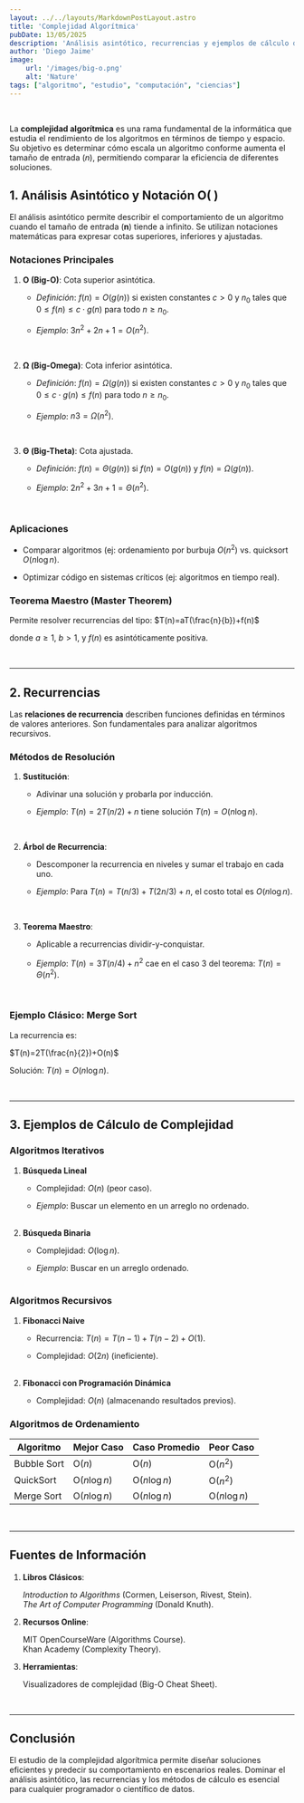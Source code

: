 ```yaml
---
layout: ../../layouts/MarkdownPostLayout.astro
title: 'Complejidad Algorítmica'
pubDate: 13/05/2025
description: 'Análisis asintótico, recurrencias y ejemplos de cálculo de complejidad.'
author: 'Diego Jaime'
image:
    url: '/images/big-o.png'
    alt: 'Nature'
tags: ["algoritmo", "estudio", "computación", "ciencias"]
---
```

<br>

La **complejidad algorítmica** es una rama fundamental de la informática que estudia el rendimiento de los algoritmos en términos de tiempo y espacio. Su objetivo es determinar cómo escala un algoritmo conforme aumenta el tamaño de entrada (*n*), permitiendo comparar la eficiencia de diferentes soluciones.

## **1. Análisis Asintótico y Notación O( )**
El análisis asintótico permite describir el comportamiento de un algoritmo cuando el tamaño de entrada (**n**) tiende a infinito. Se utilizan notaciones matemáticas para expresar cotas superiores, inferiores y ajustadas.

### **Notaciones Principales**

1.  **O (Big-O)**: Cota superior asintótica.
    
    -   _Definición_:  $f(n)=O(g(n))$  si existen constantes $c>0$ y $n_0$  tales que  $0≤f(n)≤c⋅g(n)$  para todo  $n≥n_0$.
    
    -   _Ejemplo_:  $3n^2+2n+1=O(n^2)$.
<br>
        
2.  **Ω (Big-Omega)**: Cota inferior asintótica.

    -   _Definición_:  $f(n)=Ω(g(n))$  si existen constantes  $c>0$ y  $n_0$​  tales que  $0≤c⋅g(n)≤f(n)$  para todo  $n≥n_0$​.
        
    -   _Ejemplo_:  $n3=Ω(n^2)$.
<br>
        
3.  **Θ (Big-Theta)**: Cota ajustada.

    -   _Definición_:  $f(n)=Θ(g(n))$  si  $f(n)=O(g(n))$  y  $f(n)=Ω(g(n))$.
        
    -   _Ejemplo_:  $2n^2+3n+1=Θ(n^2)$.
<br>
  
  ### **Aplicaciones**

-   Comparar algoritmos (ej: ordenamiento por burbuja  $O(n^2)$  vs. quicksort  $O(n\log{⁡n})$.
    
-   Optimizar código en sistemas críticos (ej: algoritmos en tiempo real).

### **Teorema Maestro (Master Theorem)**

Permite resolver recurrencias del tipo:
$T(n)=aT(\frac{n}{b})+f(n)$

donde  $a≥1$,  $b>1$, y  $f(n)$  es asintóticamente positiva.

<br>

----------

## **2. Recurrencias**

Las  **relaciones de recurrencia**  describen funciones definidas en términos de valores anteriores. Son fundamentales para analizar algoritmos recursivos.

### **Métodos de Resolución**

1.  **Sustitución**:

    -   Adivinar una solución y probarla por inducción.
        
    -   _Ejemplo_:  $T(n)=2T(n/2)+n$  tiene solución  $T(n)=O(n\log{⁡n})$.
<br>

2.  **Árbol de Recurrencia**:

    -   Descomponer la recurrencia en niveles y sumar el trabajo en cada uno.
        
    -   _Ejemplo_: Para  $T(n)=T(n/3)+T(2n/3)+n$, el costo total es  $O(n\log⁡{n})$.
<br>

3.  **Teorema Maestro**:

    -   Aplicable a recurrencias dividir-y-conquistar.
        
    -   _Ejemplo_:  $T(n)=3T(n/4)+n^2$  cae en el caso 3 del teorema:  $T(n)=Θ(n^2)$.
<br>        


### **Ejemplo Clásico: Merge Sort**

La recurrencia es:

$T(n)=2T(\frac{n}{2})+O(n)$

Solución:  $T(n)=O(n\log⁡{n})$.

<br>

----------

## **3. Ejemplos de Cálculo de Complejidad**

### **Algoritmos Iterativos**

1.  **Búsqueda Lineal**
    
    -   Complejidad:  $O(n)$  (peor caso).
        
    -   _Ejemplo_: Buscar un elemento en un arreglo no ordenado.<br><br>
        
2.  **Búsqueda Binaria**
    
    -   Complejidad:  $O(\log{n})$.
        
    -   _Ejemplo_: Buscar en un arreglo ordenado.<br><br>
        

### **Algoritmos Recursivos**

1.  **Fibonacci Naive**
    
    -   Recurrencia:  $T(n)=T(n−1)+T(n−2)+O(1)$.
        
    -   Complejidad:  $O(2n)$  (ineficiente).<br><br>
        
2.  **Fibonacci con Programación Dinámica**
    
    -   Complejidad:  $O(n)$  (almacenando resultados previos).<br>

### **Algoritmos de Ordenamiento**

| Algoritmo | Mejor Caso | Caso Promedio | Peor Caso |
|--|--|--|--|
| Bubble Sort | O($n$) | O($n$) | O($n^2$) |
| QuickSort | O($n\log{n}$) | O($n\log{n}$) | O($n^2$) |
| Merge Sort | O($n\log{n}$) | O($n\log{n}$) | O($n\log{n}$) |

<br>

----------

## **Fuentes de Información**

1.  **Libros Clásicos**:

    _Introduction to Algorithms_  (Cormen, Leiserson, Rivest, Stein).<br>
    _The Art of Computer Programming_  (Donald Knuth).
        
2.  **Recursos Online**:

    MIT OpenCourseWare (Algorithms Course).<br>
    Khan Academy (Complexity Theory).
        
3.  **Herramientas**:

    Visualizadores de complejidad (Big-O Cheat Sheet).

<br>

----------

## **Conclusión**

El estudio de la complejidad algorítmica permite diseñar soluciones eficientes y predecir su comportamiento en escenarios reales. Dominar el análisis asintótico, las recurrencias y los métodos de cálculo es esencial para cualquier programador o científico de datos.
